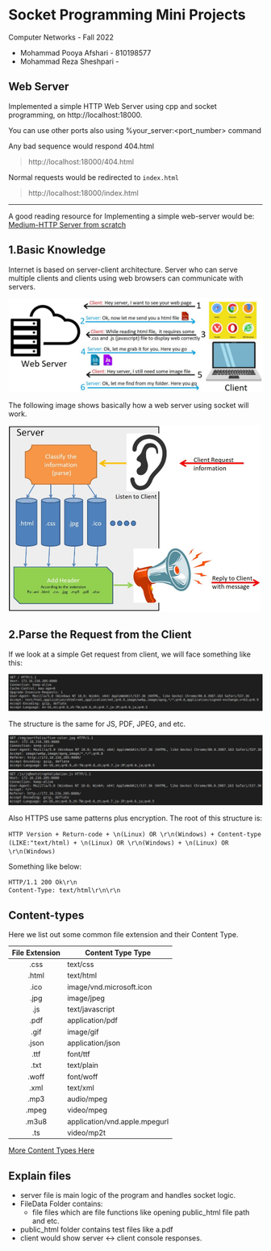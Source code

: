 # Socket Programming Mini Projects 
Computer Networks - Fall 2022
* Mohammad Pooya Afshari - 810198577
* Mohammad Reza Sheshpari - 
## Web Server
Implemented a simple HTTP Web Server using cpp and socket programming, on http://localhost:18000.

You can use other ports also using %your_server:<port_number> command

Any bad sequence would respond 404.html
> http://localhost:18000/404.html

Normal requests would be redirected to  ```index.html```  
> http://localhost:18000/index.html

---
A good reading resource for Implementing a simple web-server would be:  <a href="https://medium.com/from-the-scratch/http-server-what-do-you-need-to-know-to-build-a-simple-http-server-from-scratch-d1ef8945e4fa"> Medium-HTTP Server from scratch</a>

## 1.Basic Knowledge
Internet is based on server-client architecture. Server who can serve multiple clients and clients using web browsers can communicate with servers.

<img src="./img/server-client-role.jpeg" >

The following image shows basically how a web server using socket will work.


<img src="./img/elements.jpg "  width="500em"/>

##  2.Parse the Request from the Client

If we look at a simple Get request from client, we will face something like this:

<img src="./img/http_request_0.jpeg" />

The structure is the same for JS, PDF, JPEG, and etc.

<img src="./img/http_request_img.jpeg" />
<img src="./img/http_request_js.jpeg" />

Also HTTPS use same patterns plus encryption. 
The root of this structure is:   


`HTTP Version + Return-code + \n(Linux) OR \r\n(Windows) + Content-type (LIKE:"text/html) + \n(Linux) OR \r\n(Windows) + \n(Linux) OR \r\n(Windows)`


Something like below:


```
HTTP/1.1 200 Ok\r\n
Content-Type: text/html\r\n\r\n
```
## Content-types

Here we list out some common file extension and their Content Type.
<p align="center">
<table>
    <thead>
        <tr>
            <th align="center">File Extension</th>
            <th align="center">Content Type Type</th>
        </tr>
    </thead>
    <tbody>
        <tr>
            <td align="center">.css</td>
            <td align="Left">text/css</td>
        </tr>
        <tr>
            <td align="center">.html</td>
            <td align="Left">text/html</td>
        </tr>
        <tr>
            <td align="center">.ico</td>
            <td align="Left">image/vnd.microsoft.icon</td>
        </tr>
        <tr>
            <td align="center">.jpg</td>
            <td align="Left">image/jpeg</td>
        </tr>
        <tr>
            <td align="center">.js</td>
            <td align="Left">text/javascript</td>
        </tr>
         <tr>
            <td align="center">.pdf</td>
            <td align="Left">application/pdf</td>
        </tr>
         <tr>
            <td align="center">.gif</td>
            <td align="Left">image/gif</td>
        </tr>
        <tr>
            <td align="center">.json</td>
            <td align="Left">application/json</td>
        </tr>
        <tr>
            <td align="center">.ttf</td>
            <td align="Left">font/ttf</td>
        </tr>
        <tr>
            <td align="center">.txt</td>
            <td align="Left">text/plain</td>
        </tr>
        <tr>
            <td align="center">.woff</td>
            <td align="Left">font/woff</td>
        </tr>
        <tr>
            <td align="center">.xml</td>
            <td align="Left">text/xml</td>
        </tr>
        <tr>
            <td align="center">.mp3</td>
            <td align="Left">audio/mpeg</td>
        </tr>
        <tr>
            <td align="center">.mpeg</td>
            <td align="Left">video/mpeg</td>
        </tr>
       <tr>
            <td align="center">.m3u8</td>
            <td align="Left">application/vnd.apple.mpegurl</td>
        </tr>
       <tr>
            <td align="center">.ts</td>
            <td align="Left">video/mp2t</td>
        </tr>
    </tbody>
</table>
</p>

<a href="https://developer.mozilla.org/en-US/docs/Web/HTTP/Basics_of_HTTP/MIME_types">More Content Types Here</a>

## Explain files
* server file is main logic of the program and handles socket logic.
* FileData Folder contains:
    - file files which are file functions like opening public_html file path and etc.
* public_html folder contains test files like a.pdf
* client would show server <-> client console responses.